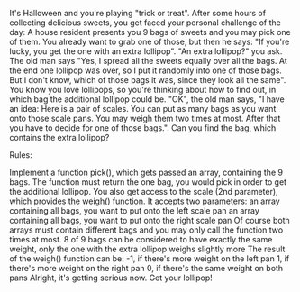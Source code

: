 It's Halloween and you're playing "trick or treat". After some hours of collecting delicious sweets, you get faced your personal challenge of the day: A house resident presents you 9 bags of sweets and you may pick one of them. You already want to grab one of those, but then he says: "If you're lucky, you get the one with an extra lollipop". "An extra lollipop?" you ask. The old man says "Yes, I spread all the sweets equally over all the bags. At the end one lollipop was over, so I put it randomly into one of those bags. But I don't know, which of those bags it was, since they look all the same". You know you love lollipops, so you're thinking about how to find out, in which bag the additional lollipop could be. "OK", the old man says, "I have an idea: Here is a pair of scales. You can put as many bags as you want onto those scale pans. You may weigh them two times at most. After that you have to decide for one of those bags.". Can you find the bag, which contains the extra lollipop?

Rules:

Implement a function pick(), which gets passed an array, containing the 9 bags. The function must return the one bag, you would pick in order to get the additional lollipop.
You also get access to the scale (2nd parameter), which provides the weigh() function. It accepts two parameters:
an array containing all bags, you want to put onto the left scale pan
an array containing all bags, you want to put onto the right scale pan
Of course both arrays must contain different bags and you may only call the function two times at most.
8 of 9 bags can be considered to have exactly the same weight, only the one with the extra lollipop weighs slightly more
The result of the weigh() function can be:
-1, if there's more weight on the left pan
1, if there's more weight on the right pan
0, if there's the same weight on both pans
Alright, it's getting serious now. Get your lollipop!